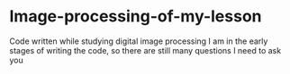 # Image-processing-of-my-lesson
Code written while studying digital image processing
I am in the early stages of writing the code, so there are still many questions I need to ask you
